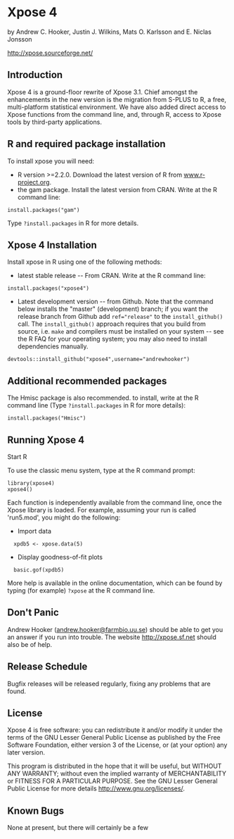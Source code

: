 Xpose 4
====================

by Andrew C. Hooker, Justin J. Wilkins, Mats O. Karlsson 
and E. Niclas Jonsson

http://xpose.sourceforge.net/

## Introduction

Xpose 4 is a ground-floor rewrite of Xpose 3.1. Chief amongst the enhancements
in the new version is the migration from S-PLUS to R, a free,
multi-platform statistical environment.  We have also added direct access to Xpose
functions from the command line, and, through R, access to Xpose tools by
third-party applications.



## R and required package installation

To install xpose you will need:

* R version >=2.2.0. Download the latest version of R from www.r-project.org.
* the gam package. Install the latest version from CRAN.  Write at the R command
line:

```
install.packages("gam")
```

Type `?install.packages` in R for more details.
 


## Xpose 4 Installation

Install xpose in R using one of the following methods:

* latest stable release -- From CRAN.  Write at the R command line:
     
```
install.packages("xpose4")
```

* Latest development version -- from Github. Note that the command below installs the "master" 
(development) branch; if you want the release branch from Github add `ref="release"` to the
`install_github()` call. The `install_github()` approach requires that you build from source, 
i.e. `make` and compilers must be installed on your system -- see the R FAQ for your operating system; 
you may also need to install dependencies manually.

```
devtools::install_github("xpose4",username="andrewhooker")
```

## Additional recommended packages

The Hmisc package is also recommended.  to install, write at the R command line
(Type `?install.packages` in R for more details):

```
install.packages("Hmisc")
```



## Running Xpose 4

Start R

To use the classic menu system, type at the R command prompt:
 
```
library(xpose4)
xpose4()
```

Each function is independently available from the command
line, once the Xpose library is loaded. For example, assuming your run is called
'run5.mod', you might do the following:

* Import data

```
  xpdb5 <- xpose.data(5)
```

* Display goodness-of-fit plots

```
  basic.gof(xpdb5)
```

More help is available in the online documentation, which can be found by
typing (for example) `?xpose` at the R command line.  


## Don't Panic

Andrew Hooker (andrew.hooker@farmbio.uu.se)
should be able to get you an answer if you run into trouble.  The
website http://xpose.sf.net  should also be of help.


## Release Schedule

Bugfix releases will be released regularly, fixing any problems that are
found. 


## License

Xpose 4 is free software: you can redistribute it and/or modify
it under the terms of the GNU Lesser General Public License as published by
the Free Software Foundation, either version 3 of the License, or
(at your option) any later version.

This program is distributed in the hope that it will be useful,
but WITHOUT ANY WARRANTY; without even the implied warranty of
MERCHANTABILITY or FITNESS FOR A PARTICULAR PURPOSE.  See the
GNU Lesser General Public License for more details 
<http://www.gnu.org/licenses/>.


## Known Bugs

None at present, but there will certainly be a few


